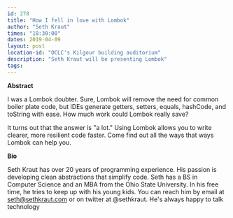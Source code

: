 ```yaml
---
id: 278
title: "How I fell in love with Lombok"
author: "Seth Kraut"
times: "18:30:00"
dates: 2019-04-09
layout: post
location-id: "OCLC's Kilgour building auditorium"  
description: "Seth Kraut will be presenting Lombok"
tags: 
---
```

**Abstract**

I was a Lombok doubter. Sure, Lombok will remove the need for common boiler plate code, but IDEs generate getters, setters, equals, hashCode, and toString with ease. How much work could Lombok really save?

It turns out that the answer is "a lot." Using Lombok allows you to write clearer, more resilient code faster. Come find out all the ways that ways Lombok can help you.

**Bio**

Seth Kraut has over 20 years of programming experience. His passion is developing clean abstractions that simplify code. Seth has a BS in Computer Science and an MBA from the Ohio State University. In his free time, he tries to keep up with his young kids. You can reach him by email at seth@sethkraut.com or on twitter at @sethkraut. He's always happy to talk technology